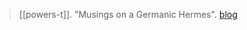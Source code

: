 > [[powers-t]]. "Musings on a Germanic Hermes". [blog](https://aryaakasha.com/2019/11/15/musings-on-a-germanic-hermes/)